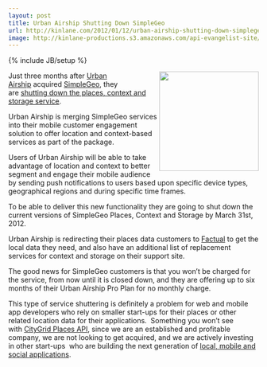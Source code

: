 ```yaml
---
layout: post
title: Urban Airship Shutting Down SimpleGeo
url: http://kinlane.com/2012/01/12/urban-airship-shutting-down-simplegeo/
image: http://kinlane-productions.s3.amazonaws.com/api-evangelist-site/blog/simplegeo (1).jpg
---
```

{% include JB/setup %}
<p><a title="SimpleGeo" href="https://simplegeo.com/"><img class="aligncenter size-full wp-image-481" title="simplegeo (1)" src="http://www.citygridmedia.com/developer/wp-content/uploads/2012/01/simplegeo-1.jpg" alt="" width="200" align="right" /></a>Just three months after&nbsp;<a title="Urban Airship" href="http://urbanairship.com/">Urban Airship</a>&nbsp;acquired&nbsp;<a title="SimpleGeo" href="https://simplegeo.com/">SimpleGeo</a>, they are&nbsp;<a title="shutting down the places, context and storage service" href="http://urbanairship.com/blog/2012/01/12/update-on-our-plan-to-integrate-location-and-context-services-into-our-push-messaging-platform/">shutting down the places, context and storage service</a>.</p>
<p>Urban Airship is merging SimpleGeo services into their mobile customer engagement solution to offer location and context-based services as part of the package.</p>
<p>Users of Urban Airship will be able to take advantage of location and context to better segment and engage their mobile audience by sending push notifications to users based upon specific device types, geographical regions and during specific time frames.</p>
<p>To be able to deliver this new functionality they are going to shut down the current versions of SimpleGeo Places, Context and Storage by March 31st, 2012.</p>
<p>Urban Airship is redirecting their places data customers to&nbsp;<a title="Factual" href="http://www.factual.com/">Factual</a>&nbsp;to get the local data they need, and also have an additional list of replacement services for context and storage on their support site.</p>
<p>The good news for SimpleGeo customers is that you won&rsquo;t be charged for the service, from now until it is closed down, and they are offering up to six months of their Urban Airship Pro Plan for no monthly charge.</p>
<p>This type of service shuttering is definitely a problem for web and mobile app developers who rely on smaller start-ups for their places or other related location data for their applications. &nbsp;Something you won&rsquo;t see with&nbsp;<a title="CityGrid Places API" href="http://docs.citygridmedia.com/display/citygridv2/Places+API">CityGrid Places API</a>, since we are an established and profitable company, we are not looking to get acquired, and we are actively investing in other start-ups &nbsp;who are building the next generation of&nbsp;<a title="local, mobile and social applications" href="http://developer.citygridmedia.com/">local, mobile and social applications</a>.</p>
